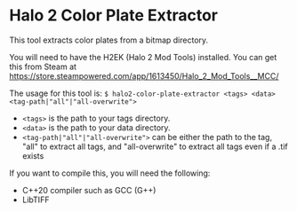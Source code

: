 # Halo 2 Color Plate Extractor

This tool extracts color plates from a bitmap directory.

You will need to have the H2EK (Halo 2 Mod Tools) installed. You can get this
from Steam at https://store.steampowered.com/app/1613450/Halo_2_Mod_Tools__MCC/

The usage for this tool is:
`$ halo2-color-plate-extractor <tags> <data> <tag-path|"all"|"all-overwrite">`

* `<tags>` is the path to your tags directory.
* `<data>` is the path to your data directory.
* `<tag-path|"all"|"all-overwrite">` can be either the path to the tag, "all" to extract all tags, and "all-overwrite" to extract all tags even if a .tif exists

If you want to compile this, you will need the following:
* C++20 compiler such as GCC (G++)
* LibTIFF
